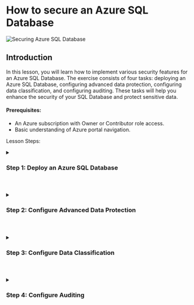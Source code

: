 # How to secure an Azure SQL Database

![Securing Azure SQL Database](https://github.com/0xbythesecond/Securing-Azure-SQL-Database/assets/23303634/c6e5d63e-2509-4e17-a715-48c4b3518d4b)

## Introduction
In this lesson, you will learn how to implement various security features for an Azure SQL Database. The exercise consists of four tasks: deploying an Azure SQL Database, configuring advanced data protection, configuring data classification, and configuring auditing. These tasks will help you enhance the security of your SQL Database and protect sensitive data.

#### Prerequisites:

- An Azure subscription with Owner or Contributor role access.
- Basic understanding of Azure portal navigation.

Lesson Steps:

<details> 
  
  <summary> 
    
### Step 1: Deploy an Azure SQL Database
    
  </summary>

- Sign in to the Azure portal using your Azure account.
- Open the Azure portal at `https://portal.azure.com/`.
 -In the search bar at the top of the portal, type "Deploy a custom template" and press Enter.
- On the Custom deployment blade, select "Build your own template in the editor."
  
<img src="https://github.com/0xbythesecond/Securing-Azure-SQL-Database/assets/23303634/58399f1c-d8dc-4c6a-a4f6-31de7def8839" height="60%" width="60%" alt="build a template"/>
  
- On the Edit template blade, click "Load file" and locate the file [JSON file](). Click Open.
  
<img src="https://github.com/0xbythesecond/Securing-Azure-SQL-Database/assets/23303634/c30a506d-449d-4dff-90c6-e7842fb9a837" height="60%" width="60%" alt="load json template"/>
  
- Review the template content that describes the deployment of an Azure SQL Database.
- Click Save on the Edit template blade.
- On the Custom deployment blade, configure the following settings:
- Subscription: Select the Azure subscription you will use for this lab.
- Resource group: Click "Create new" and type the name "AZ500LAB11".
  
<img src="https://github.com/0xbythesecond/Securing-Azure-SQL-Database/assets/23303634/301c45aa-af6d-462e-b306-e06436a9a0e5" height="60%" width="60%" alt="create resource group for custom deployement"/>
  
- Location: Select "(US) South Central US" or your preferred location that is nearest to you. This has to match the location that is in the template. 
- Click "Review + Create" and then click Create.
- Wait for the deployment to complete.

  </details>
  
  #
  
  <details>
  
<summary>
  
### Step 2: Configure Advanced Data Protection
    
</summary>

In the Azure portal, search for "Resource groups" and select it from the results.

- On the Resource groups blade, locate and click on the "AZ500LAB11" entry.
- On the AZ500LAB11 blade, click the entry representing the newly created SQL Server.
- On the SQL server blade, go to the Security section and click "Microsoft Defender for Cloud".
- Select "Enable Microsoft Defender for SQL" and wait for the notification indicating that Azure Defender for SQL has been successfully enabled.
  
  ![Enable Defender for SQL under Microsoft Defender for Cloud](https://github.com/0xbythesecond/Securing-Azure-SQL-Database/assets/23303634/6ce425de-106f-4972-b95e-da50e46c6aff)

  
- On the SQL server blade, in the Security section, click on the "Microsoft Defender for Cloud" page.
- In the "Microsoft Defender for SQL: Enabled at the subscription-level (Configure)" parameter, click "(configure)". Refresh the browser if it's not displaying.
  
  <img src="https://github.com/0xbythesecond/Securing-Azure-SQL-Database/assets/23303634/9e5c9532-68ec-432a-a5b2-c04114643c57" height="50%" width="50%" alt="Confirm Microsoft Defender for SQL has been Enabled"/>
  
- On the Server Settings blade, review the information about pricing, trial period, vulnerability assessment settings, and advanced threat protection settings.
- Go back to the Microsoft Defender for Cloud blade and review recommendations and security alerts.
  
  >**Note**: Recommendations may take some time to appear. You can proceed to the next task while waiting.
  
  </details>
  
  #
  
  <details>
  
<summary> 
  
### Step 3: Configure Data Classification

</summary>

On the SQL server blade, in the Settings section, click "SQL Databases".
  
- Select the "AZ500LabDb" entry from the list of databases.
- On the AZ500LabDb SQL database blade, in the Security section, click "Data Discovery & Classification".
- On the Data Discovery & Classification blade, click the "Classification" tab.
  
  >**Note**: The classification engine scans your database for columns containing potentially sensitive data and provides recommended column classifications.

- Click the text message "We have found 15 columns with classification recommendations" displayed on the blue bar at the top of the blade.
  
<img src="https://github.com/0xbythesecond/Securing-Azure-SQL-Database/assets/23303634/de0bf138-0f31-43e8-a22e-47635d757cea" height="80%" width="80%" alt="Data and Discovery Classification"/>

  
- Review the listed columns and the recommended sensitivity labels.
- Enable the "Select all" checkbox and then click "Accept Selected Recommendations".
  
<img src="https://github.com/0xbythesecond/Securing-Azure-SQL-Database/assets/23303634/4ffe51af-6f56-49b7-9a51-cefd168d2460" height="80%" width="80%" alt="Classification Select All"/>
  
  >**Note**: Alternatively, you can select specific columns and dismiss others.

  >**Note**: You can also change the information type and sensitivity label.
Once you have completed your review, click "Save".
  
 <img src="https://github.com/0xbythesecond/Securing-Azure-SQL-Database/assets/23303634/a78a99de-8a0b-41a9-a47d-8ef9f66de381" height="80%" width="80%" alt=" Save Selected Data Classifications"/>


  >**Note**: This will complete the classification and persistently label the database columns with the new classification metadata.

- Back on the Data Discovery & Classification blade, go to the "Overview" tab and note the updated classification information.

</details> 

#

<details> 
  
<summary>

### Step 4: Configure Auditing

</summary> 
    
In the Azure portal, navigate back to the SQL Server blade.

- In the Security section, click "Auditing".
  
  >**Note**: This is server-level auditing, and the default settings include auditing queries, stored procedures, successful and failed logins.

- Set the "Enable Azure SQL Auditing" switch to "ON" to enable auditing.
- Select the Storage checkbox, and the entry boxes for Subscription and Storage Account will appear.
- Choose your Subscription from the dropdown list.
- Click "Storage account" and choose "Create new".
- On the Create storage account blade, enter a globally unique name consisting of between 3 and 24 lowercase letters and digits. Click OK.
  
<img src="https://github.com/0xbythesecond/Securing-Azure-SQL-Database/assets/23303634/6fec4962-b6f2-44d7-b4ec-05040b06d919" height="80%" width="80%" alt="Create Storage Account"/>


  >**Note**: Refresh the browser if the storage account doesn't immediately become available.
  
- Back on the Auditing blade, under Advanced properties, set "Retention (days)" to 5.
- Click "Save" to save the auditing settings.
  
<img src="https://github.com/0xbythesecond/Securing-Azure-SQL-Database/assets/23303634/cdee1525-cdd5-483d-ab40-5d6008167f71" height="80%" width="80%" alt="Enable Azure SQL Auditing"/>

  >**Note**: If you receive an error message regarding an invalid storage container path, wait a few minutes and click "Storage account". On the Choose storage account blade, select the newly created storage account, and then click "Save".

- On the SQL Server blade, go to the Settings section and click "SQL Databases".
- Select the "AZ500LabDb" entry from the list of databases.
- On the AZ500LabDb SQL database blade, in the Security section, click "Auditing".
  
  >**Note**: This is database-level auditing, and server-level auditing is already enabled.
  
  >**Note**: Audits can be written to an Azure storage account, Log Analytics workspace, or Event Hub.
  
- Click "View Audit Logs".
  
<img src="https://github.com/0xbythesecond/Securing-Azure-SQL-Database/assets/23303634/73dfd98c-be65-4623-ba61-1c6874232757" height="80%" width="80%" alt="View Audit Logs for SQL Database"/>

  
- On the Audit records blade, you can switch between Server audit and Database audit.
  
<img src="https://github.com/0xbythesecond/Securing-Azure-SQL-Database/assets/23303634/41545846-17e7-4d9b-ad10-15165c376eeb" height="80%" width="80%" alt="Audit Records"/>
  
  >**Note**: Since the SQL server and database were created recently, there may not be any events available at this point.
  
## Conclusion
Congratulations! You have successfully completed the exercise on implementing SQL Database security features. In this lesson, you learned how to deploy an Azure SQL Database, configure advanced data protection, configure data classification, and configure auditing. These security measures will help you protect your SQL Database and sensitive data. Remember to clean up your resources to avoid unexpected costs.

Clean Up Resources:

Open the Azure Cloud Shell by clicking the first icon in the top right of the Azure portal.
If prompted, select PowerShell and Create storage.
In the PowerShell session within the Cloud Shell pane, run the following command to remove the resource group created in this lab:

```powershell
Remove-AzResourceGroup -Name "AZ500LAB11" -Force -AsJob
```
  
Close the Cloud Shell pane.
Now you can confidently implement SQL Database security features and ensure the protection of your valuable data.

</details> 

